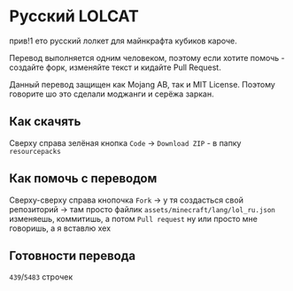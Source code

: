 # Русский LOLCAT

прив!1 ето русский лолкет для майнкрафта кубиков кароче.

Перевод выполняется одним человеком, поэтому если хотите помочь - создайте форк, изменяйте текст и кидайте Pull Request.

Данный перевод защищен как Mojang AB, так и MIT License. Поэтому говорите шо это сделали моджанги и серёжа заркан.

## Как скачять

Сверху справа зелёная кнопка `Code` -> `Download ZIP` - в папку `resourcepacks`

## Как помочь с переводом

Сверху-сверху справа кнопочка `Fork` -> у тя создасться свой репозиторий -> там просто файлик `assets/minecraft/lang/lol_ru.json` изменяешь, коммитишь, а потом `Pull request` ну или просто мне говоришь, а я вставлю хех

## Готовности перевода

`439`/`5483` строчек
